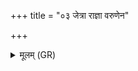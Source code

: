 +++
title = "०३ जेत्रा राज्ञा वरुणेन"

+++
<details><summary>मूलम् (GR)</summary>

जेत्रा राज्ञा वरुणेन  
जेत्रा रुद्रेण केशिना ।  
भवेन जिष्णुना जयति  
पर्जन्येन सहीयसा ॥
</details>